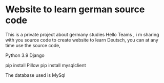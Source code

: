 # Website to learn german source code
This is a private project about germany studies
Hello Teams , i m sharing with you source code to create website to learn Deutsch, you can at any time use the source code,


Python 3.9
Django





pip install Pillow
pip install mysqlclient



The database used is MySql

